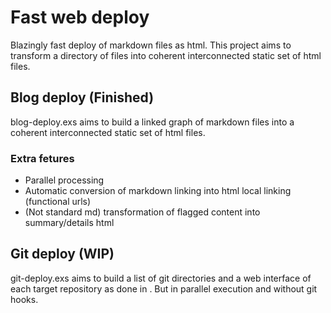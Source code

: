 # Fast web deploy
  Blazingly fast deploy of markdown files as html.
  This project aims to transform a directory of files into coherent interconnected static set of html files.


## Blog deploy (Finished)
  blog-deploy.exs aims to build a linked graph of markdown files into a coherent interconnected static set of html files.

### Extra fetures
  - Parallel processing
  - Automatic conversion of markdown linking into html local linking (functional urls)
  - (Not standard md) transformation of flagged content into summary/details html

## Git deploy (WIP)
  git-deploy.exs aims to build a list of git directories and a web interface of each target repository as done in . But in parallel execution and without git hooks.
